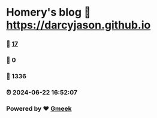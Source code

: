 # Homery's blog :link: https://darcyjason.github.io 
### :page_facing_up: [17](https://darcyjason.github.io/tag.html) 
### :speech_balloon: 0 
### :hibiscus: 1336 
### :alarm_clock: 2024-06-22 16:52:07 
### Powered by :heart: [Gmeek](https://github.com/Meekdai/Gmeek)
